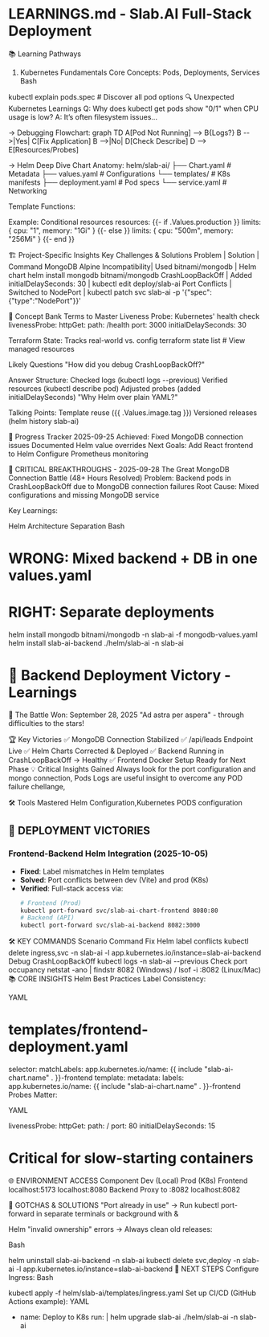 # LEARNINGS.md - Slab.AI Full-Stack Deployment
📚 Learning Pathways
1. Kubernetes Fundamentals
 Core Concepts: Pods, Deployments, Services
Bash

kubectl explain pods.spec  # Discover all pod options
🔍 Unexpected Kubernetes Learnings
Q: Why does kubectl get pods show "0/1" when CPU usage is low?
A: It’s often filesystem issues...

-> Debugging Flowchart:
graph TD
A[Pod Not Running] --> B{Logs?}
B -->|Yes| C[Fix Application]
B -->|No| D[Check Describe]
D --> E[Resources/Probes]

-> Helm Deep Dive
Chart Anatomy:
helm/slab-ai/
├── Chart.yaml # Metadata
├── values.yaml # Configurations
└── templates/ # K8s manifests
├── deployment.yaml # Pod specs
└── service.yaml # Networking

Template Functions:

Example: Conditional resources
resources:
{{- if .Values.production }}
limits: { cpu: "1", memory: "1Gi" }
{{- else }}
limits: { cpu: "500m", memory: "256Mi" }
{{- end }}

🏗️ Project-Specific Insights
Key Challenges & Solutions
Problem | Solution | Command
MongoDB Alpine Incompatibility| Used bitnami/mongodb | Helm chart helm install mongodb bitnami/mongodb
CrashLoopBackOff | Added initialDelaySeconds: 30 | kubectl edit deploy/slab-ai
Port Conflicts | Switched to NodePort | kubectl patch svc slab-ai -p '{"spec":{"type":"NodePort"}}'

🧠 Concept Bank
Terms to Master
Liveness Probe: Kubernetes' health check
livenessProbe:
httpGet:
path: /health
port: 3000
initialDelaySeconds: 30

Terraform State: Tracks real-world vs. config
terraform state list # View managed resources

Likely Questions
"How did you debug CrashLoopBackOff?"

Answer Structure:
Checked logs (kubectl logs --previous)
Verified resources (kubectl describe pod)
Adjusted probes (added initialDelaySeconds)
"Why Helm over plain YAML?"

Talking Points:
Template reuse ({{ .Values.image.tag }})
Versioned releases (helm history slab-ai)

📅 Progress Tracker
2025-09-25
Achieved:
Fixed MongoDB connection issues
Documented Helm value overrides
Next Goals:
Add React frontend to Helm
Configure Prometheus monitoring

🎯 CRITICAL BREAKTHROUGHS - 2025-09-28
The Great MongoDB Connection Battle (48+ Hours Resolved)
Problem: Backend pods in CrashLoopBackOff due to MongoDB connection failures
Root Cause: Mixed configurations and missing MongoDB service

Key Learnings:

Helm Architecture Separation
Bash

# WRONG: Mixed backend + DB in one values.yaml
# RIGHT: Separate deployments
helm install mongodb bitnami/mongodb -n slab-ai -f mongodb-values.yaml
helm install slab-ai-backend ./helm/slab-ai -n slab-ai

# 🚀 Backend Deployment Victory - Learnings
🎯 The Battle Won: September 28, 2025
"Ad astra per aspera" - through difficulties to the stars!

🏆 Key Victories
✅ MongoDB Connection Stabilized
✅ /api/leads Endpoint Live
✅ Helm Charts Corrected & Deployed
✅ Backend Running in CrashLoopBackOff → Healthy
✅ Frontend Docker Setup Ready for Next Phase
💡 Critical Insights Gained
Always look for the port configuration and mongo connection,
Pods Logs are useful insight to overcome any POD failure chellange,

🛠️ Tools Mastered
Helm Configuration,Kubernetes PODS configuration

## 🚀 DEPLOYMENT VICTORIES
### **Frontend-Backend Helm Integration (2025-10-05)**
- **Fixed**: Label mismatches in Helm templates  
- **Solved**: Port conflicts between dev (Vite) and prod (K8s)  
- **Verified**: Full-stack access via:
  ```bash
  # Frontend (Prod)
  kubectl port-forward svc/slab-ai-chart-frontend 8080:80
  # Backend (API)
  kubectl port-forward svc/slab-ai-backend 8082:3000
🛠️ KEY COMMANDS
Scenario	Command
Fix Helm label conflicts	kubectl delete ingress,svc -n slab-ai -l app.kubernetes.io/instance=slab-ai-backend
Debug CrashLoopBackOff	kubectl logs -n slab-ai <pod-name> --previous
Check port occupancy	netstat -ano | findstr 8082 (Windows) / lsof -i :8082 (Linux/Mac)
📚 CORE INSIGHTS
Helm Best Practices
Label Consistency:

YAML

# templates/frontend-deployment.yaml
selector:
  matchLabels:
    app.kubernetes.io/name: {{ include "slab-ai-chart.name" . }}-frontend
template:
  metadata:
    labels:
      app.kubernetes.io/name: {{ include "slab-ai-chart.name" . }}-frontend
Probes Matter:

YAML

livenessProbe:
  httpGet:
    path: /
    port: 80
  initialDelaySeconds: 15  
  
# Critical for slow-starting containers
🌐 ENVIRONMENT ACCESS
Component	Dev (Local)	Prod (K8s)
Frontend	localhost:5173	localhost:8080
Backend	Proxy to :8082	localhost:8082

🚨 GOTCHAS & SOLUTIONS
"Port already in use"
→ Run kubectl port-forward in separate terminals or background with &

Helm "invalid ownership" errors
→ Always clean old releases:

Bash

helm uninstall slab-ai-backend -n slab-ai
kubectl delete svc,deploy -n slab-ai -l app.kubernetes.io/instance=slab-ai-backend
🎯 NEXT STEPS
Configure Ingress:
Bash

kubectl apply -f helm/slab-ai/templates/ingress.yaml
Set up CI/CD (GitHub Actions example):
YAML

- name: Deploy to K8s
  run: |
    helm upgrade slab-ai ./helm/slab-ai -n slab-ai
